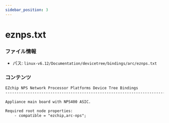 ```yaml
---
sidebar_position: 3
---
```

# eznps.txt

### ファイル情報

- パス: `linux-v6.12/Documentation/devicetree/bindings/arc/eznps.txt`

### コンテンツ

```txt
EZchip NPS Network Processor Platforms Device Tree Bindings
---------------------------------------------------------------------------

Appliance main board with NPS400 ASIC.

Required root node properties:
    - compatible = "ezchip,arc-nps";

```
